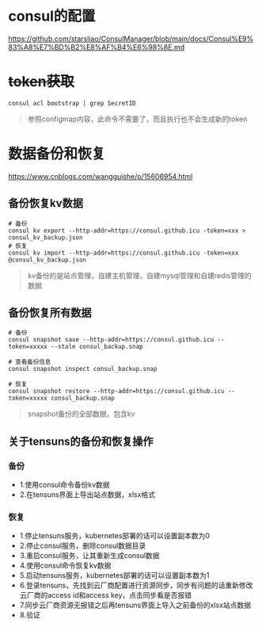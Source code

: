 # consul的配置
https://github.com/starsliao/ConsulManager/blob/main/docs/Consul%E9%83%A8%E7%BD%B2%E8%AF%B4%E6%98%8E.md

# ~~token获取~~
```
consul acl bootstrap | grep SecretID
```
> 参照configmap内容，此命令不需要了，而且执行也不会生成新的token

# 数据备份和恢复
https://www.cnblogs.com/wangguishe/p/15606954.html

## 备份恢复kv数据
```
# 备份
consul kv export --http-addr=https://consul.github.icu -token=xxx > consul_kv_backup.json
# 恢复
consul kv import --http-addr=https://consul.github.icu -token=xxx @consul_kv_backup.json
```

> kv备份的是站点管理，自建主机管理，自建mysql管理和自建redis管理的数据

## 备份恢复所有数据
```
# 备份
consul snapshot save --http-addr=https://consul.github.icu --token=xxxxx --stale consul_backup.snap

# 查看备份信息
consul snapshot inspect consul_backup.snap

# 恢复
consul snapshot restore --http-addr=https://consul.github.icu --token=xxxxx consul_backup.snap
```

> snapshot备份的全部数据，包含kv

## 关于tensuns的备份和恢复操作

### 备份
- 1.使用consul命令备份kv数据
- 2.在tensuns界面上导出站点数据，xlsx格式

### 恢复
- 1.停止tensuns服务，kubernetes部署的话可以设置副本数为0
- 2.停止consul服务，删除consul数据目录
- 3.重启consul服务，让其重新生成consul数据
- 4.使用consul命令恢复kv数据
- 5.启动tensuns服务，kubernetes部署的话可以设置副本数为1
- 6.登录tensuns，先找到云厂商配置进行资源同步，同步有问题的话重新修改云厂商的access id和access key，点击同步看是否报错
- 7.同步云厂商资源无报错之后再tensuns界面上导入之前备份的xlsx站点数据
- 8.验证
